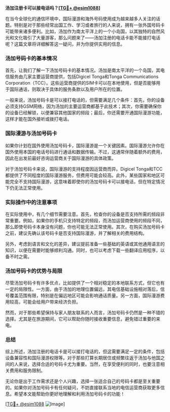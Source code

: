 **汤加注册卡可以接电话吗？[[TG💪+ @esim1088](https://t.me/s/esim1088)]**

在当今全球化的通信环境中，国际漫游和海外号码使用成为越来越多人关注的话题。特别是对于那些经常出国工作、学习或者旅行的人来说，拥有一张外国号码卡可能带来诸多便利。比如，汤加作为南太平洋上的一个小岛国，以其独特的自然风光和文化吸引了大量游客，那么问题来了——汤加注册的电话卡能不能接打电话呢？这篇文章将详细解答这一疑问，并为你提供实用的信息。

### 汤加号码卡的基本情况

首先，让我们了解一下汤加号码卡的基本情况。汤加是南太平洋的一个岛国，其电信服务由几家主要运营商提供，包括Digicel Tonga和Tonga Communications Corporation（TCC）。这些运营商提供的SIM卡可以在本地使用，但是否能够用于国际通话，则取决于具体的服务条款以及用户所在的位置。

一般来说，汤加号码卡是可以接打电话的，但需要满足几个条件：首先，你的设备必须支持GSM网络，因为汤加的主要运营商都基于此技术；其次，你需要确保你的设备已经解锁，以便兼容其他国家的频段；最后，你还需要开通国际漫游功能，这样才能在国外接听或拨打电话。

### 国际漫游与汤加号码卡

如果你计划在国外使用汤加号码卡，国际漫游是一个关键因素。国际漫游允许你在国外使用本国的电话号码进行通话和数据传输。不过，这通常伴随着额外的费用，因此在出发前最好咨询运营商关于国际漫游的具体政策。

对于汤加号码卡来说，国际漫游的支持程度因运营商而异。Digicel Tonga和TCC都提供了不同程度的国际漫游服务，但费用可能会较高。此外，某些国家和地区可能完全不支持国际漫游，这意味着即使你的汤加号码卡可以接电话，但在特定情况下仍无法正常使用。

### 实际操作中的注意事项

在实际使用中，有几个细节需要注意。首先，检查你的设备是否支持所需的频段非常重要。例如，如果你的手机只支持特定的频段，而汤加运营商使用的频段不同，那么即使号码卡本身没有问题，你也可能无法正常使用。其次，在购买汤加号码卡之前，建议先确认该号码卡是否支持国际漫游，并了解相关的费用结构。

另外，考虑到语言和文化的差异，建议提前准备一些基础的英语或其他通用语言的知识，以便在需要时能够顺利沟通。同时，也可以考虑下载一些翻译应用程序，以备不时之需。

### 汤加号码卡的优势与局限

尽管汤加号码卡有许多优点，比如提供了一个相对稳定的本地联系方式，但它也有一定的局限性。一方面，由于汤加的地理位置偏远，其电信基础设施相对落后，信号覆盖范围有限，特别是在偏远地区可能会影响通话质量。另一方面，国际漫游费用较高，可能会给用户带来经济负担。

然而，对于那些希望保持与家人朋友联系的人而言，汤加号码卡仍然是一种不错的选择。尤其是在旅游期间，它可以帮助你随时接收重要信息，避免错过重要的来电。

### 总结

综上所述，汤加注册的电话卡是可以接打电话的，但这需要满足一定的条件，包括设备兼容性和国际漫游权限等。对于那些打算长期居住或频繁往返于汤加与他国之间的人来说，选择合适的号码卡尤为重要。当然，在享受便利的同时，也要注意相关费用和服务限制。

无论你是出于工作需求还是个人兴趣，选择一张适合自己的号码卡都是至关重要的。如果你对汤加号码卡有任何疑问，不妨直接联系当地的电信运营商获取更多信息。希望本文能帮助你更好地理解和利用汤加号码卡的功能！

[[TG💪+ @esim1088](https://t.me/s/esim1088) ![Image](https://i.postimg.cc/4NQfJmqS/Snipaste-2025-05-13-00-14-12.png)]
